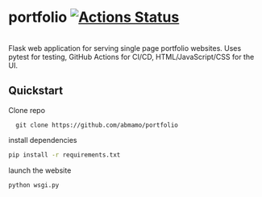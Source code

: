 # portfolio [![Actions Status](https://github.com/abmamo/portfolio/workflows/portfolio/badge.svg)](https://github.com/abmamo/portfolio/actions)
<br />
Flask web application for serving single page portfolio websites. Uses pytest for testing, GitHub Actions for CI/CD, HTML/JavaScript/CSS for the UI.

## Quickstart

Clone repo
```
  git clone https://github.com/abmamo/portfolio
```
install dependencies

```sh
pip install -r requirements.txt
```
launch the website

```sh
python wsgi.py
```
